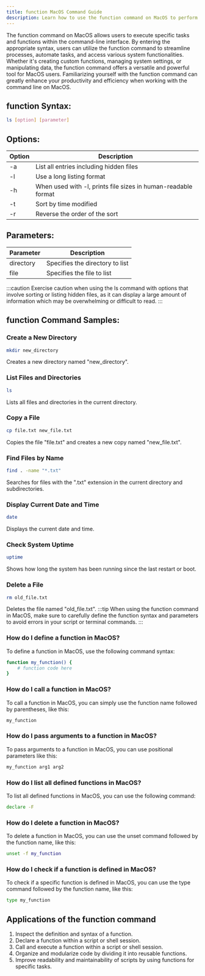 ```yaml
---
title: function MacOS Command Guide
description: Learn how to use the function command on MacOS to perform various tasks efficiently and effectively.
---
```


The function command on MacOS allows users to execute specific tasks and functions within the command-line interface. By entering the appropriate syntax, users can utilize the function command to streamline processes, automate tasks, and access various system functionalities. Whether it's creating custom functions, managing system settings, or manipulating data, the function command offers a versatile and powerful tool for MacOS users. Familiarizing yourself with the function command can greatly enhance your productivity and efficiency when working with the command line on MacOS.
## function Syntax:
```bash
ls [option] [parameter]
```
## Options:
| Option | Description                 |
|--------|-----------------------------|
| -a     | List all entries including hidden files |
| -l     | Use a long listing format    |
| -h     | When used with -l, prints file sizes in human-readable format |
| -t     | Sort by time modified       |
| -r     | Reverse the order of the sort|

## Parameters:
| Parameter | Description                 |
|-----------|-----------------------------|
| directory | Specifies the directory to list |
| file      | Specifies the file to list     |

:::caution
Exercise caution when using the ls command with options that involve sorting or listing hidden files, as it can display a large amount of information which may be overwhelming or difficult to read.
:::
## function Command Samples:
### Create a New Directory
```bash
mkdir new_directory
```
Creates a new directory named "new_directory".

### List Files and Directories
```bash
ls
```
Lists all files and directories in the current directory.

### Copy a File
```bash
cp file.txt new_file.txt
```
Copies the file "file.txt" and creates a new copy named "new_file.txt".

### Find Files by Name
```bash
find . -name "*.txt"
```
Searches for files with the ".txt" extension in the current directory and subdirectories.

### Display Current Date and Time
```bash
date
```
Displays the current date and time.

### Check System Uptime
```bash
uptime
```
Shows how long the system has been running since the last restart or boot.

### Delete a File
```bash
rm old_file.txt
```
Deletes the file named "old_file.txt".
:::tip
When using the function command in MacOS, make sure to carefully define the function syntax and parameters to avoid errors in your script or terminal commands.
:::

### How do I define a function in MacOS?
To define a function in MacOS, use the following command syntax:
```bash
function my_function() {
    # function code here
}
```

### How do I call a function in MacOS?
To call a function in MacOS, you can simply use the function name followed by parentheses, like this:
```bash
my_function
```

### How do I pass arguments to a function in MacOS?
To pass arguments to a function in MacOS, you can use positional parameters like this:
```bash
my_function arg1 arg2
```

### How do I list all defined functions in MacOS?
To list all defined functions in MacOS, you can use the following command:
```bash
declare -F
```

### How do I delete a function in MacOS?
To delete a function in MacOS, you can use the unset command followed by the function name, like this:
```bash
unset -f my_function
```

### How do I check if a function is defined in MacOS?
To check if a specific function is defined in MacOS, you can use the type command followed by the function name, like this:
```bash
type my_function
```
## Applications of the function command

1. Inspect the definition and syntax of a function.
2. Declare a function within a script or shell session.
3. Call and execute a function within a script or shell session.
4. Organize and modularize code by dividing it into reusable functions.
5. Improve readability and maintainability of scripts by using functions for specific tasks.